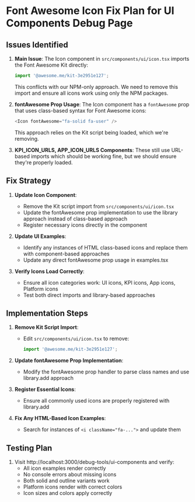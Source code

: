 # Font Awesome Icon Fix Plan for UI Components Debug Page

## Issues Identified

1. **Main Issue**: The Icon component in `src/components/ui/icon.tsx` imports the Font Awesome Kit directly:
   ```typescript
   import '@awesome.me/kit-3e2951e127';
   ```
   
   This conflicts with our NPM-only approach. We need to remove this import and ensure all icons work using only the NPM packages.

2. **fontAwesome Prop Usage**: The Icon component has a `fontAwesome` prop that uses class-based syntax for Font Awesome icons:
   ```typescript
   <Icon fontAwesome="fa-solid fa-user" />
   ```
   
   This approach relies on the Kit script being loaded, which we're removing.

3. **KPI_ICON_URLS, APP_ICON_URLS Components**: These still use URL-based imports which should be working fine, but we should ensure they're properly loaded.

## Fix Strategy

1. **Update Icon Component**:
   - Remove the Kit script import from `src/components/ui/icon.tsx`
   - Update the fontAwesome prop implementation to use the library approach instead of class-based approach
   - Register necessary icons directly in the component

2. **Update UI Examples**:
   - Identify any instances of HTML class-based icons and replace them with component-based approaches
   - Update any direct fontAwesome prop usage in examples.tsx

3. **Verify Icons Load Correctly**:
   - Ensure all icon categories work: UI icons, KPI icons, App icons, Platform icons
   - Test both direct imports and library-based approaches

## Implementation Steps

1. **Remove Kit Script Import**:
   - Edit `src/components/ui/icon.tsx` to remove:
     ```typescript
     import '@awesome.me/kit-3e2951e127';
     ```

2. **Update fontAwesome Prop Implementation**:
   - Modify the fontAwesome prop handler to parse class names and use library.add approach

3. **Register Essential Icons**:
   - Ensure all commonly used icons are properly registered with library.add

4. **Fix Any HTML-Based Icon Examples**:
   - Search for instances of `<i className="fa-...">` and update them

## Testing Plan

1. Visit http://localhost:3000/debug-tools/ui-components and verify:
   - All icon examples render correctly
   - No console errors about missing icons
   - Both solid and outline variants work
   - Platform icons render with correct colors
   - Icon sizes and colors apply correctly 